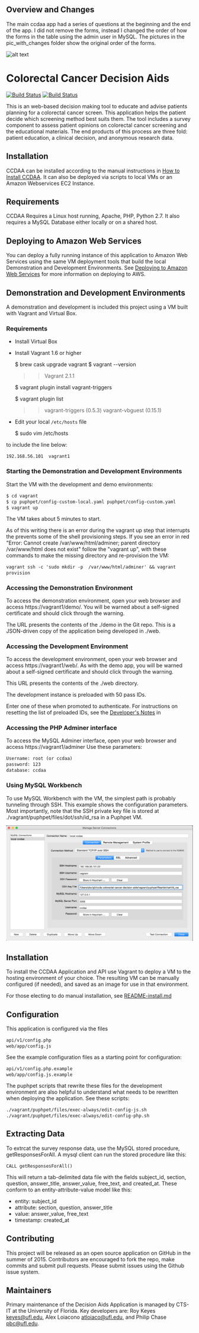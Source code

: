 ## Overview and Changes ##

The main ccdaa app had a series of questions at the beginning and the end of the app. I did not remove the forms, instead I changed the order of how the forms in the table using the admin user in MySQL.
The pictures in the pic_with_changes folder show the original order of the forms.

![alt text](https://github.com/ufbmi/ccda/blob/master/pic_with_changes/forms_order.jpg)

# Colorectal Cancer Decision Aids

[![Build Status](https://travis-ci.org/ctsit/ccdaa.svg?branch=master)](https://travis-ci.org/ctsit/ccdaa?branch=master)
[![Build Status](https://travis-ci.org/ctsit/ccdaa.svg?branch=develop)](https://travis-ci.org/ctsit/ccdaa?branch=develop)

This is an web-based decision making tool to educate and advise patients planning for a colorectal cancer screen.  This application helps the patient decide which screening method best suits them.  The tool includes a survey component to assess patient opinions on colorectal cancer screening and the educational materials.  The end products of this process are three fold: patient education, a clinical decision, and anonymous research data.

## Installation

CCDAA can be installed according to the manual instructions in [How to Install CCDAA](docs/README-install.md).  It can also be deployed via scripts to local VMs or an Amazon Webservices EC2 Instance.


## Requirements

CCDAA Requires a Linux host running, Apache, PHP, Python 2.7.  It also requires a MySQL Database either locally or on a shared host.


## Deploying to Amazon Web Services

You can deploy a fully running instance of this application to Amazon Web Services using the same VM deployment tools that build the local Demonstration and Development Environments.  See [Deploying to Amazon Web Services](docs/README-aws.md) for more information on deploying to AWS.


## Demonstration and Development Environments

A demonstration and development is included this project using a VM built with Vagrant and Virtual Box.

### Requirements

* Install Virtual Box
* Install Vagrant 1.6 or higher

    $ brew cask upgrade vagrant
    $ vagrant --version
    >> Vagrant 2.1.1
    
    $ vagrant plugin install vagrant-triggers
    
    $ vagrant plugin list
    >> vagrant-triggers (0.5.3)
    >> vagrant-vbguest (0.15.1)
    
* Edit your local `/etc/hosts` file 

    $ sudo vim /etc/hosts
    
 to include the line below:

    192.168.56.101  vagrant1
    

### Starting the Demonstration and Development Environments

Start the VM with the development and demo environments:

    $ cd vagrant
    $ cp puphpet/config-custom-local.yaml puphpet/config-custom.yaml
    $ vagrant up

The VM takes about 5 minutes to start.

As of this writing there is an error during the vagrant up step that interrupts the prevents some of the shell provisioning steps.  If you see an error in red "Error: Cannot create /var/www/html/adminer; parent directory /var/www/html does not exist" follow the "vagrant up", with these commands to make the missing directory and re-provision the VM:

    vagrant ssh -c 'sudo mkdir -p  /var/www/html/adminer' && vagrant provision


### Accessing the Demonstration Environment

To access the demonstration environment, open your web browser and access https://vagrant1/demo/.  You will be warned about a self-signed certificate and should click through the warning.

The URL presents the contents of the ./demo in the Git repo.  This is a JSON-driven copy of the  application being developed in ./web.


### Accessing the Development Environment

To access the development environment, open your web browser and access https://vagrant1/web/. As with the demo app, you will be warned about a self-signed certificate and should click through the warning.

This URL presents the contents of the ./web directory.

The development instance is preloaded with 50 pass IDs.

Enter one of these when promoted to authenticate. For instructions on resetting the list of preloaded IDs, see the [Developer's Notes](./docs/README-developer.md) in


### Accessing the PHP Adminer interface

To access the MySQL Adminer interface, open your web browser and access https://vagrant1/adminer Use these parameters:

    Username: root (or ccdaa)
    password: 123
    database: ccdaa

### Using MySQL Workbench

To use MySQL Workbench with the VM, the simplest path is probably tunneling through SSH. This example shows the configuration parameters. Most importantly, note that the SSH private key file is stored at ./vagrant/puphpet/files/dot/ssh/id_rsa in a Puphpet VM.

![MySQL Workbench Configuration](docs/mysql-workbench-configuration.png)

## Installation

To install the CCDAA Application and API use Vagrant to deploy a VM to the hosting environment of your choice.  The resulting VM can be manually configured (if needed), and saved as an image for use in that environment.

For those electing to do manual installation, see [README-install.md](docs/README-install.md)


## Configuration

This application is configured via the files

    api/v1/config.php
    web/app/config.js

See the example configuration files as a starting point for configuration:

    api/v1/config.php.example
    web/app/config.js.example

The puphpet scripts that rewrite these files for the development environment are also helpful to understand what needs to be rewritten  when deploying the application.  See these scripts:

    ./vagrant/puphpet/files/exec-always/edit-config-js.sh
    ./vagrant/puphpet/files/exec-always/edit-config-php.sh


## Extracting Data

To extrcat the survey response data, use the MySQL stored procedure, getResponsesForAll.  A mysql client can run the stored procedure like this:

    CALL getResponsesForAll()

This will return a tab-delimited data file with the fields subject_id, section, question, answer_title, answer_value, free_text, and created_at.  These conform to an entity-attribute-value model like this:

* entity: subject_id
* attribute: section, question, answer_title
* value: answer_value, free_text
* timestamp: created_at


## Contributing

This project will be released as an open source application on GitHub in the summer of 2015.  Contributors are encouraged to fork the repo, make commits and submit pull requests.  Please submit issues using the Github issue system.


## Maintainers

Primary maintenance of the Decision Aids Application is managed by CTS-IT at the University of Florida.  Key developers are: Roy Keyes <keyes@ufl.edu>, Alex Loiacono <atloiaco@ufl.edu>, and Philip Chase <pbc@ufl.edu>.

